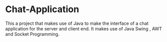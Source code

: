 # Chat-Application
This a project that makes use of Java to make the interface of a chat application for the server and client end. It makes use of Java Swing , AWT and Socket Programming.
